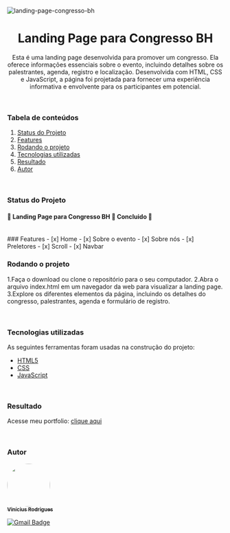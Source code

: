![landing-page-congresso-bh](https://github.com/ViniciusRodrigues10/landing_page_congresso_bh/assets/76957963/026674ef-b970-4de4-bee4-2715381a357c)

<h1 align="center">Landing Page para Congresso BH</h1>

<p align="center">Esta é uma landing page desenvolvida para promover um congresso. Ela oferece informações essenciais sobre o evento, incluindo detalhes sobre os palestrantes, agenda, registro e localização. Desenvolvida com HTML, CSS e JavaScript, a página foi projetada para fornecer uma experiência informativa e envolvente para os participantes em potencial.</p>

<br/>

### Tabela de conteúdos
1. [Status do Projeto](#status-do-projeto)
2. [Features](#features)
3. [Rodando o projeto](#rodando-o-projeto)
4. [Tecnologias utilizadas](#tecnologias-utilizadas)
5. [Resultado](#resultado)
6. [Autor](#autor)

<br/>

### Status do Projeto
<h4 align=""> 
	🚧  Landing Page para Congresso BH 🚀 Concluido  🚧
</h4>

<br/>
### Features
- [x] Home
- [x] Sobre o evento
- [x] Sobre nós 
- [x] Preletores
- [x] Scroll
- [x] Navbar

<br/>

### Rodando o projeto
1.Faça o download ou clone o repositório para o seu computador.
2.Abra o arquivo index.html em um navegador da web para visualizar a landing page.
3.Explore os diferentes elementos da página, incluindo os detalhes do congresso, palestrantes, agenda e formulário de registro.

<br/>

### Tecnologias utilizadas
As seguintes ferramentas foram usadas na construção do projeto:
- [HTML5](https://ebaconline.com.br/blog/o-que-e-html5-seo)
- [CSS](https://developer.mozilla.org/pt-BR/docs/Web/CSS)
- [JavaScript](https://developer.mozilla.org/pt-BR/docs/Learn/JavaScript/First_steps/What_is_JavaScript)

<br/>

### Resultado
Acesse meu portfolio: [clique aqui](https://darling-klepon-4573e1.netlify.app/)

<br/>

### Autor
<a href="https://www.linkedin.com/in/viniciusgonzagacavalcante/">
	<!-- <img src="https://avatars.githubusercontent.com/u/76957963?v=4" style="border-radius: 50%;" width="100px;" alt=""/> -->
	<img src="https://github.com/ViniciusRodrigues10/real-time-polls/assets/76957963/150fca30-7a34-46a6-826e-74b812fc4329" style="border-radius: 50%;" width="100px;" alt=""/>
<br />
	
<a href="https://www.linkedin.com/in/viniciusgonzagacavalcante/" title="vinicius-linkedin">
  <sub><b>Vinícius Rodrigues</b></sub>
</a>

[![Gmail Badge](https://img.shields.io/badge/-vinicius.gonzaga-c14438?style=flat-square&logo=Gmail&logoColor=white&link=mailto:tgmarinho@gmail.com)](mailto:vinicius.gonzaga@academico.ifpb.edu.br)
